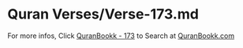# Quran Verses/Verse-173.md 

For more infos, Click [QuranBookk - 173](https://www.quranbookk.com/quran/search?q=173) to Search at [QuranBookk.com](http://quranbookk.com/)
